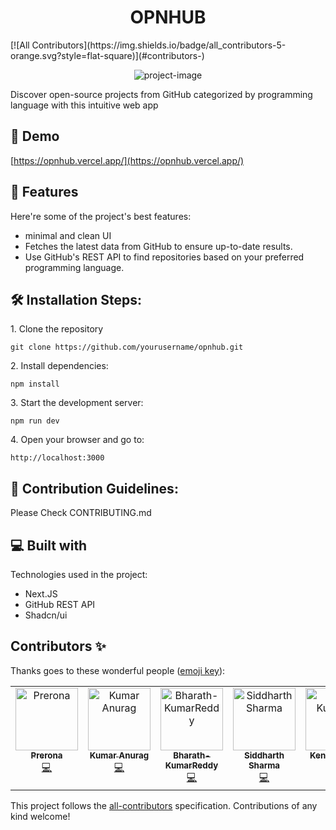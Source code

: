 <h1 align="center" id="title">OPNHUB</h1>
<!-- ALL-CONTRIBUTORS-BADGE:START - Do not remove or modify this section -->
[![All Contributors](https://img.shields.io/badge/all_contributors-5-orange.svg?style=flat-square)](#contributors-)
<!-- ALL-CONTRIBUTORS-BADGE:END -->

<p align="center"><img src="https://i.ibb.co/sR10VbT/opnhub-1.png" alt="project-image"></p>

<p id="description">Discover open-source projects from GitHub categorized by programming language with this intuitive web app</p>

<h2>🚀 Demo</h2>

[https://opnhub.vercel.app/](https://opnhub.vercel.app/)

  
  
<h2>🧐 Features</h2>

Here're some of the project's best features:

*   minimal and clean UI
*   Fetches the latest data from GitHub to ensure up-to-date results.
*   Use GitHub's REST API to find repositories based on your preferred programming language.

<h2>🛠️ Installation Steps:</h2>

<p>1. Clone the repository</p>

```
git clone https://github.com/yourusername/opnhub.git
```

<p>2. Install dependencies:</p>

```
npm install
```

<p>3. Start the development server:</p>

```
npm run dev
```

<p>4. Open your browser and go to:</p>

```
http://localhost:3000
```

<h2>🍰 Contribution Guidelines:</h2>

Please Check CONTRIBUTING.md

  
  
<h2>💻 Built with</h2>

Technologies used in the project:

*   Next.JS
*   GitHub REST API
*   Shadcn/ui

## Contributors ✨

Thanks goes to these wonderful people ([emoji key](https://allcontributors.org/docs/en/emoji-key)):

<!-- ALL-CONTRIBUTORS-LIST:START - Do not remove or modify this section -->
<!-- prettier-ignore-start -->
<!-- markdownlint-disable -->
<table>
  <tbody>
    <tr>
      <td align="center" valign="top" width="14.28%"><a href="https://github.com/preronagit"><img src="https://avatars.githubusercontent.com/u/145032457?v=4?s=100" width="100px;" alt="Prerona"/><br /><sub><b>Prerona</b></sub></a><br /><a href="https://github.com/MohamedDanis/opnhub/commits?author=preronagit" title="Code">💻</a></td>
      <td align="center" valign="top" width="14.28%"><a href="http://myportfolio.anuragg.top"><img src="https://avatars.githubusercontent.com/u/81381360?v=4?s=100" width="100px;" alt="Kumar Anurag"/><br /><sub><b>Kumar Anurag</b></sub></a><br /><a href="https://github.com/MohamedDanis/opnhub/commits?author=10kumaranurag01" title="Code">💻</a></td>
      <td align="center" valign="top" width="14.28%"><a href="https://github.com/Bharath-KumarReddy"><img src="https://avatars.githubusercontent.com/u/127650446?v=4?s=100" width="100px;" alt="Bharath-KumarReddy"/><br /><sub><b>Bharath-KumarReddy</b></sub></a><br /><a href="https://github.com/MohamedDanis/opnhub/commits?author=Bharath-KumarReddy" title="Code">💻</a></td>
      <td align="center" valign="top" width="14.28%"><a href="http://siddxharth.me"><img src="https://avatars.githubusercontent.com/u/91618085?v=4?s=100" width="100px;" alt="Siddharth Sharma"/><br /><sub><b>Siddharth Sharma</b></sub></a><br /><a href="https://github.com/MohamedDanis/opnhub/commits?author=siddxharth1" title="Code">💻</a></td>
      <td align="center" valign="top" width="14.28%"><a href="https://github.com/imkurosaki"><img src="https://avatars.githubusercontent.com/u/156565248?v=4?s=100" width="100px;" alt="Ken Kurosaki"/><br /><sub><b>Ken Kurosaki</b></sub></a><br /><a href="https://github.com/MohamedDanis/opnhub/commits?author=imkurosaki" title="Code">💻</a></td>
    </tr>
  </tbody>
</table>

<!-- markdownlint-restore -->
<!-- prettier-ignore-end -->

<!-- ALL-CONTRIBUTORS-LIST:END -->

This project follows the [all-contributors](https://github.com/all-contributors/all-contributors) specification. Contributions of any kind welcome!
